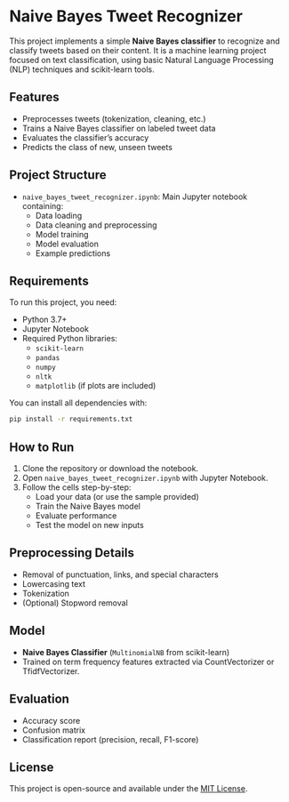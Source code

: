 # Naive Bayes Tweet Recognizer

This project implements a simple **Naive Bayes classifier** to recognize and classify tweets based on their content. It is a machine learning project focused on text classification, using basic Natural Language Processing (NLP) techniques and scikit-learn tools.

## Features

- Preprocesses tweets (tokenization, cleaning, etc.)
- Trains a Naive Bayes classifier on labeled tweet data
- Evaluates the classifier’s accuracy
- Predicts the class of new, unseen tweets

## Project Structure

- `naive_bayes_tweet_recognizer.ipynb`: Main Jupyter notebook containing:
  - Data loading
  - Data cleaning and preprocessing
  - Model training
  - Model evaluation
  - Example predictions

## Requirements

To run this project, you need:

- Python 3.7+
- Jupyter Notebook
- Required Python libraries:
  - `scikit-learn`
  - `pandas`
  - `numpy`
  - `nltk`
  - `matplotlib` (if plots are included)

You can install all dependencies with:

```bash
pip install -r requirements.txt
```

## How to Run

1. Clone the repository or download the notebook.
2. Open `naive_bayes_tweet_recognizer.ipynb` with Jupyter Notebook.
3. Follow the cells step-by-step:
   - Load your data (or use the sample provided)
   - Train the Naive Bayes model
   - Evaluate performance
   - Test the model on new inputs

## Preprocessing Details

- Removal of punctuation, links, and special characters
- Lowercasing text
- Tokenization
- (Optional) Stopword removal

## Model

- **Naive Bayes Classifier** (`MultinomialNB` from scikit-learn)
- Trained on term frequency features extracted via CountVectorizer or TfidfVectorizer.

## Evaluation

- Accuracy score
- Confusion matrix
- Classification report (precision, recall, F1-score)

## License

This project is open-source and available under the [MIT License](LICENSE).
